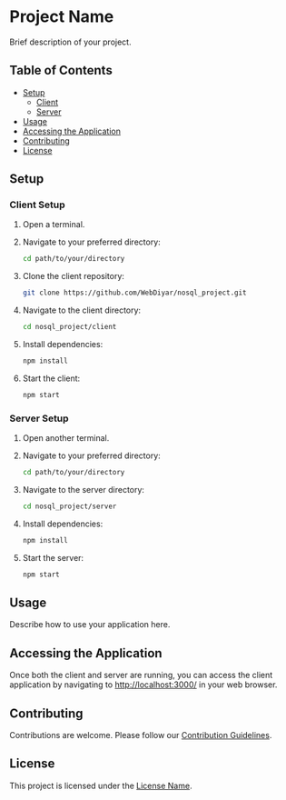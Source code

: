 # Project Name

Brief description of your project.

## Table of Contents

- [Setup](#setup)
  - [Client](#client-setup)
  - [Server](#server-setup)
- [Usage](#usage)
- [Accessing the Application](#accessing-the-application)
- [Contributing](#contributing)
- [License](#license)

## Setup

### Client Setup

1. Open a terminal.

2. Navigate to your preferred directory:

    ```bash
    cd path/to/your/directory
    ```

3. Clone the client repository:

    ```bash
    git clone https://github.com/WebDiyar/nosql_project.git
    ```

4. Navigate to the client directory:

    ```bash
    cd nosql_project/client
    ```

5. Install dependencies:

    ```bash
    npm install
    ```

6. Start the client:

    ```bash
    npm start
    ```

### Server Setup

1. Open another terminal.

2. Navigate to your preferred directory:

    ```bash
    cd path/to/your/directory
    ```

3. Navigate to the server directory:

    ```bash
    cd nosql_project/server
    ```

4. Install dependencies:

    ```bash
    npm install
    ```

5. Start the server:

    ```bash
    npm start
    ```

## Usage

Describe how to use your application here.

## Accessing the Application

Once both the client and server are running, you can access the client application by navigating to [http://localhost:3000/](http://localhost:3000/) in your web browser.

## Contributing

Contributions are welcome. Please follow our [Contribution Guidelines](CONTRIBUTING.md).

## License

This project is licensed under the [License Name](LICENSE).
